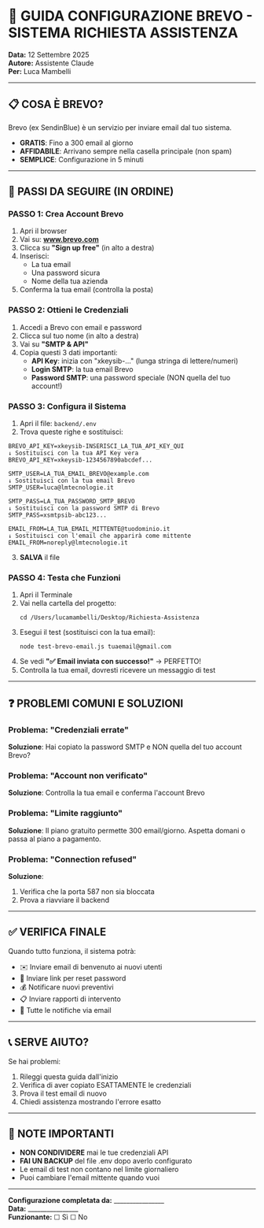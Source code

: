 # 📧 GUIDA CONFIGURAZIONE BREVO - SISTEMA RICHIESTA ASSISTENZA

**Data:** 12 Settembre 2025  
**Autore:** Assistente Claude  
**Per:** Luca Mambelli

---

## 📋 COSA È BREVO?

Brevo (ex SendinBlue) è un servizio per inviare email dal tuo sistema.
- **GRATIS**: Fino a 300 email al giorno
- **AFFIDABILE**: Arrivano sempre nella casella principale (non spam)
- **SEMPLICE**: Configurazione in 5 minuti

---

## 🚀 PASSI DA SEGUIRE (IN ORDINE)

### PASSO 1: Crea Account Brevo
1. Apri il browser
2. Vai su: **www.brevo.com**
3. Clicca su **"Sign up free"** (in alto a destra)
4. Inserisci:
   - La tua email
   - Una password sicura
   - Nome della tua azienda
5. Conferma la tua email (controlla la posta)

### PASSO 2: Ottieni le Credenziali
1. Accedi a Brevo con email e password
2. Clicca sul tuo nome (in alto a destra)
3. Vai su **"SMTP & API"**
4. Copia questi 3 dati importanti:
   - **API Key**: inizia con "xkeysib-..." (lunga stringa di lettere/numeri)
   - **Login SMTP**: la tua email Brevo
   - **Password SMTP**: una password speciale (NON quella del tuo account!)

### PASSO 3: Configura il Sistema
1. Apri il file: `backend/.env`
2. Trova queste righe e sostituisci:

```
BREVO_API_KEY=xkeysib-INSERISCI_LA_TUA_API_KEY_QUI
↓ Sostituisci con la tua API Key vera
BREVO_API_KEY=xkeysib-1234567890abcdef...

SMTP_USER=LA_TUA_EMAIL_BREVO@example.com
↓ Sostituisci con la tua email Brevo
SMTP_USER=luca@lmtecnologie.it

SMTP_PASS=LA_TUA_PASSWORD_SMTP_BREVO
↓ Sostituisci con la password SMTP di Brevo
SMTP_PASS=xsmtpsib-abc123...

EMAIL_FROM=LA_TUA_EMAIL_MITTENTE@tuodominio.it
↓ Sostituisci con l'email che apparirà come mittente
EMAIL_FROM=noreply@lmtecnologie.it
```

3. **SALVA** il file

### PASSO 4: Testa che Funzioni
1. Apri il Terminale
2. Vai nella cartella del progetto:
   ```
   cd /Users/lucamambelli/Desktop/Richiesta-Assistenza
   ```
3. Esegui il test (sostituisci con la tua email):
   ```
   node test-brevo-email.js tuaemail@gmail.com
   ```
4. Se vedi **"✅ Email inviata con successo!"** → PERFETTO!
5. Controlla la tua email, dovresti ricevere un messaggio di test

---

## ❓ PROBLEMI COMUNI E SOLUZIONI

### Problema: "Credenziali errate"
**Soluzione**: Hai copiato la password SMTP e NON quella del tuo account Brevo?

### Problema: "Account non verificato"
**Soluzione**: Controlla la tua email e conferma l'account Brevo

### Problema: "Limite raggiunto"
**Soluzione**: Il piano gratuito permette 300 email/giorno. Aspetta domani o passa al piano a pagamento.

### Problema: "Connection refused"
**Soluzione**: 
1. Verifica che la porta 587 non sia bloccata
2. Prova a riavviare il backend

---

## ✅ VERIFICA FINALE

Quando tutto funziona, il sistema potrà:
- ✉️ Inviare email di benvenuto ai nuovi utenti
- 🔐 Inviare link per reset password
- 💰 Notificare nuovi preventivi
- 📋 Inviare rapporti di intervento
- 🔔 Tutte le notifiche via email

---

## 📞 SERVE AIUTO?

Se hai problemi:
1. Rileggi questa guida dall'inizio
2. Verifica di aver copiato ESATTAMENTE le credenziali
3. Prova il test email di nuovo
4. Chiedi assistenza mostrando l'errore esatto

---

## 📝 NOTE IMPORTANTI

- **NON CONDIVIDERE** mai le tue credenziali API
- **FAI UN BACKUP** del file .env dopo averlo configurato
- Le email di test non contano nel limite giornaliero
- Puoi cambiare l'email mittente quando vuoi

---

**Configurazione completata da:** ________________  
**Data:** ________________  
**Funzionante:** ☐ Sì ☐ No
